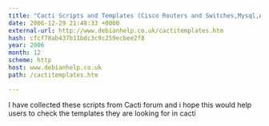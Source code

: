 ```yaml
---
title: "Cacti Scripts and Templates (Cisco Routers and Switches,Mysql,Apache,qmail,postfix,Netapp,Netscree firewall,bind,Windows and many more"
date: 2006-12-29 21:48:33 +0000
external-url: http://www.debianhelp.co.uk/cactitemplates.htm
hash: cfcf78ab437b11bdc3c9c259ecbee2f8
year: 2006
month: 12
scheme: http
host: www.debianhelp.co.uk
path: /cactitemplates.htm

---
```


I have collected these scripts from Cacti forum and i hope this would help users to check the templates they are looking for in cacti
